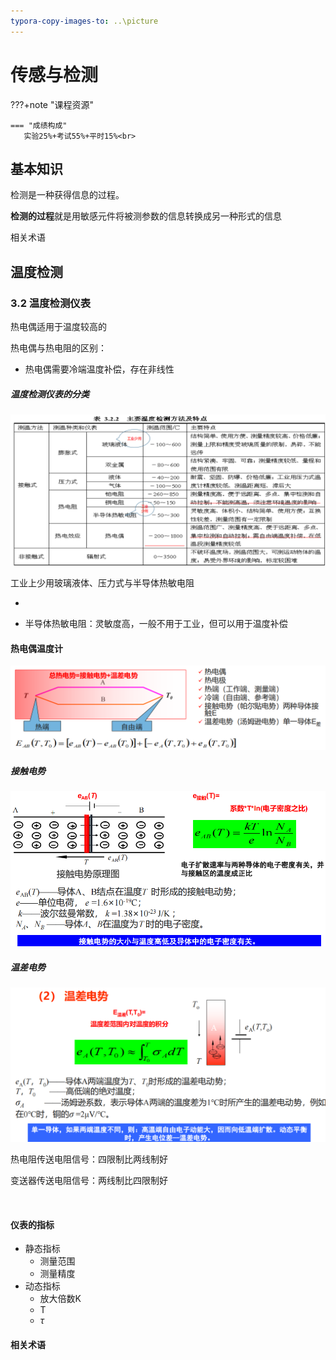 ```yaml
---
typora-copy-images-to: ..\picture
---
```


# 传感与检测


???+note "课程资源"


    === "成绩构成"
       实验25%+考试55%+平时15%<br>



## 基本知识

检测是一种获得信息的过程。

**检测的过程**就是用敏感元件将被测参数的信息转换成另一种形式的信息

相关术语





## 温度检测

### 3.2 温度检测仪表

热电偶适用于温度较高的



热电偶与热电阻的区别：

- 热电偶需要冷端温度补偿，存在非线性







##### 温度检测仪表的分类

![image-20241011104820427](..\picture\image-20241011104820427.png)

工业上少用玻璃液体、压力式与半导体热敏电阻

- 

- 半导体热敏电阻：灵敏度高，一般不用于工业，但可以用于温度补偿




#### 热电偶温度计

![image-20241011105752456](..\picture\image-20241011105752456.png)



##### 接触电势

![image-20241011110009928](..\picture\image-20241011110009928.png)



##### 温差电势

![image-20241011110041309](..\picture\image-20241011110041309.png)





热电阻传送电阻信号：四限制比两线制好

变送器传送电阻信号：两线制比四限制好





















































































































































































































 







































































































































































































































































































































































































































































































































































































































































































































































































































































































































































































































































































































































































































































































































































































































































































































































































































































































































































































































































































































































































































































































































































































































































































































































































































































































































































































































































































































































































































































































































































































































































































































































































































































































































































































































































































































































































































































































































































































































































































































































































































































































































































































































































































































































































































































































































































































































































































































































































































































































































































































































































































































































































































































































































































































































































































































































































































































































































































































































































































































































































































































































































































































































































































































































































































































































































































































































































​                                                                                                                                                                                                                                                                                                                                                                                                                                                                                                                                                                                                                                                                                                                                                                                                                                                                                                                                                                                                                                                                                                                                                                                                                                                                                                                                                                                                                                                                                                                                                                                                                                                                                                                                                                                                                                                                                                                                                                                                                                                                                                                                                                                                   



















































































































































































































































































































































































































































































































































































































































































































































































































































































































































































































































































































































































































































































































































































































































































































































































































































































































































































































































































































#### 仪表的指标

- 静态指标
  - 测量范围
  - 测量精度
- 动态指标
  - 放大倍数K
  - T
  - $\tau$

#### 相关术语

